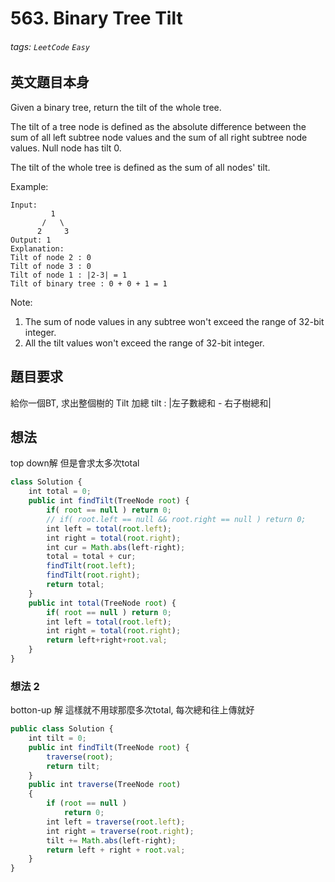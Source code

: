 # 563. Binary Tree Tilt
###### tags: `LeetCode` `Easy`

## 英文題目本身
Given a binary tree, return the tilt of the whole tree.

The tilt of a tree node is defined as the absolute difference between the sum of all left subtree node values and the sum of all right subtree node values. Null node has tilt 0.

The tilt of the whole tree is defined as the sum of all nodes' tilt.

Example:
```
Input: 
         1
       /   \
      2     3
Output: 1
Explanation: 
Tilt of node 2 : 0
Tilt of node 3 : 0
Tilt of node 1 : |2-3| = 1
Tilt of binary tree : 0 + 0 + 1 = 1
```
Note:

1. The sum of node values in any subtree won't exceed the range of 32-bit integer.
2. All the tilt values won't exceed the range of 32-bit integer.
## 題目要求
給你一個BT, 求出整個樹的 Tilt 加總
tilt : |左子數總和 - 右子樹總和|
## 想法
top down解
但是會求太多次total
```javascript
class Solution {
    int total = 0;
    public int findTilt(TreeNode root) {
        if( root == null ) return 0;
        // if( root.left == null && root.right == null ) return 0;
        int left = total(root.left);
        int right = total(root.right);
        int cur = Math.abs(left-right);
        total = total + cur;
        findTilt(root.left);
        findTilt(root.right);
        return total;
    }
    public int total(TreeNode root) {
        if( root == null ) return 0;
        int left = total(root.left);
        int right = total(root.right);
        return left+right+root.val;
    }
}
```

### 想法 2
botton-up 解  這樣就不用球那麼多次total, 每次總和往上傳就好
```javascript
public class Solution {
    int tilt = 0;
    public int findTilt(TreeNode root) {
        traverse(root);
        return tilt;
    }
    public int traverse(TreeNode root)
    {
        if (root == null )
            return 0;
        int left = traverse(root.left);
        int right = traverse(root.right);
        tilt += Math.abs(left-right);
        return left + right + root.val;
    }
}
```